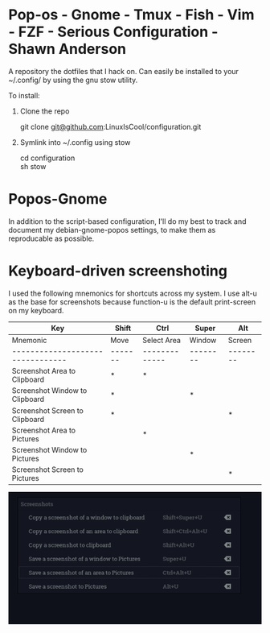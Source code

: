 # Pop-os - Gnome - Tmux - Fish - Vim - FZF - Serious Configuration - Shawn Anderson
A repository the dotfiles that I hack on. Can easily be installed to your ~/.config/ by using the gnu stow utility.

To install:  
1. Clone the repo  

	git clone git@github.com:LinuxIsCool/configuration.git  
	
2. Symlink into ~/.config using stow  

	cd configuration  
	sh stow
	
	
# Popos-Gnome
In addition to the script-based configuration, I'll do my best to track and document my debian-gnome-popos settings, to make them as reproducable as possible.

# Keyboard-driven screenshoting
I used the following mnemonics for shortcuts across my system. I use alt-u as the base for screenshots because function-u is the default print-screen on my keyboard.

| Key                            | Shift | Ctrl        | Super  | Alt    |
|--------------------------------|-------|-------------|--------|--------|
| Mnemonic                       | Move  | Select Area | Window | Screen |
|--------------------------------|-------|-------------|--------|--------|
| Screenshot Area to Clipboard   | *     | *           |        |        |
| Screenshot Window to Clipboard | *     |             | *      |        |
| Screenshot Screen to Clipboard | *     |             |        | *      |
| Screenshot Area to Pictures    |       | *           |        |        |
| Screenshot Window to Pictures  |       |             | *      |        |
| Screenshot Screen to Pictures  |       |             |        | *      |


![screenshot_keys.png](popos-gnome/screenshot_keys.png)

